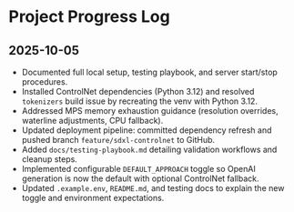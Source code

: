 # Project Progress Log

## 2025-10-05
- Documented full local setup, testing playbook, and server start/stop procedures.
- Installed ControlNet dependencies (Python 3.12) and resolved `tokenizers` build issue by recreating the venv with Python 3.12.
- Addressed MPS memory exhaustion guidance (resolution overrides, waterline adjustments, CPU fallback).
- Updated deployment pipeline: committed dependency refresh and pushed branch `feature/sdxl-controlnet` to GitHub.
- Added `docs/testing-playbook.md` detailing validation workflows and cleanup steps.
- Implemented configurable `DEFAULT_APPROACH` toggle so OpenAI generation is now the default with optional ControlNet fallback.
- Updated `.example.env`, `README.md`, and testing docs to explain the new toggle and environment expectations.
